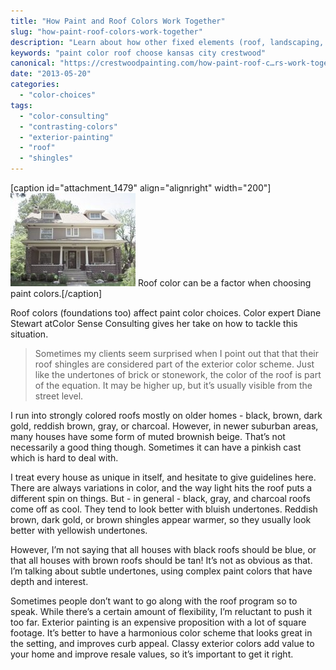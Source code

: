 ```yaml
---
title: "How Paint and Roof Colors Work Together"
slug: "how-paint-roof-colors-work-together"
description: "Learn about how other fixed elements (roof, landscaping, foundation, etc.) can affect exterior paint color choices."
keywords: "paint color roof choose kansas city crestwood"
canonical: "https://crestwoodpainting.com/how-paint-roof-c…rs-work-together/"
date: "2013-05-20"
categories:
  - "color-choices"
tags:
  - "color-consulting"
  - "contrasting-colors"
  - "exterior-painting"
  - "roof"
  - "shingles"
---
```


\[caption id="attachment\_1479" align="alignright" width="200"\]![Paint colors roof kansas city painter](images/Paint-colors-roof_opt-e1514763065667.jpg "House With Color Scheme") Roof color can be a factor when choosing paint colors.\[/caption\]

Roof colors (foundations too) affect paint color choices. Color expert Diane Stewart atColor Sense Consulting gives her take on how to tackle this situation.

> Sometimes my clients seem surprised when I point out that that their roof shingles are considered part of the exterior color scheme. Just like the undertones of brick or stonework, the color of the roof is part of the equation. It may be higher up, but it’s usually visible from the street level.

I run into strongly colored roofs mostly on older homes - black, brown, dark gold, reddish brown, gray, or charcoal. However, in newer suburban areas, many houses have some form of muted brownish beige. That’s not necessarily a good thing though. Sometimes it can have a pinkish cast which is hard to deal with.

I treat every house as unique in itself, and hesitate to give guidelines here. There are always variations in color, and the way light hits the roof puts a different spin on things. But - in general - black, gray, and charcoal roofs come off as cool. They tend to look better with bluish undertones. Reddish brown, dark gold, or brown shingles appear warmer, so they usually look better with yellowish undertones.

However, I’m not saying that all houses with black roofs should be blue, or that all houses with brown roofs should be tan! It’s not as obvious as that. I’m talking about subtle undertones, using complex paint colors that have depth and interest.

Sometimes people don’t want to go along with the roof program so to speak. While there’s a certain amount of flexibility, I’m reluctant to push it too far. Exterior painting is an expensive proposition with a lot of square footage. It’s better to have a harmonious color scheme that looks great in the setting, and improves curb appeal. Classy exterior colors add value to your home and improve resale values, so it’s important to get it right.
